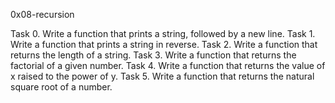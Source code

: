 0x08-recursion



Task 0. Write a function that prints a string, followed by a new line.
Task 1. Write a function that prints a string in reverse.
Task 2. Write a function that returns the length of a string.
Task 3. Write a function that returns the factorial of a given number.
Task 4. Write a function that returns the value of x raised to the power of y.
Task 5. Write a function that returns the natural square root of a number.
